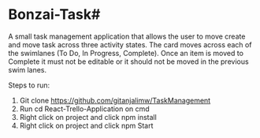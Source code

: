 # Bonzai-Task#
A small task management application that allows the user to move create and move task across three activity states.
The card moves across each of the swimlanes (To Do, In Progress, Complete).
Once an item is moved to Complete it must not be editable or it should not be moved in the previous swim lanes. 


Steps to run:

1. Git clone https://github.com/gitanjalimw/TaskManagement
2. Run cd React-Trello-Application on cmd
3. Right click on project and  click npm install
4. Right click on project and  click npm Start

